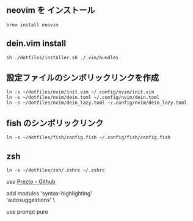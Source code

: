 ## neovim を インストール
```
brew install neovim
```

## dein.vim install
```
sh ./dotfiles/installer.sh ./.vim/bundles
```

## 設定ファイルのシンボリックリンクを作成
```
ln -s ~/dotfiles/nvim/init.vim ~/.config/nvim/init.vim
ln -s ~/dotfiles/nvim/dein.toml ~/.config/nvim/dein.toml
ln -s ~/dotfiles/nvim/dein_lazy.toml ~/.config/nvim/dein_lazy.toml
```

## fish のシンボリックリンク
```
ln -s ~/dotfiles/fish/config.fish ~/.config/fish/config.fish
```

## zsh
```
ln -s ~/dotfiles/zsh/.zshrc ~/.zshrc
```

*use*
[Prezto - Github](https://github.com/sorin-ionescu/prezto)

add modules
  'syntax-highlighting' \
  'autosuggestions' \

use prompt
  pure

